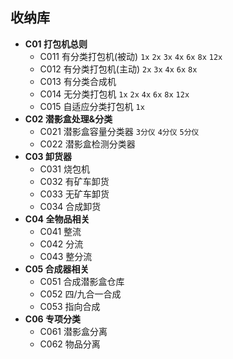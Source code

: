 ## 收纳库
- **C01 打包机总则**
  - C011 有分类打包机(被动) `1x` `2x` `3x` `4x` `6x` `8x` `12x`
  - C012 有分类打包机(主动) `2x` `3x` `4x` `6x` `8x`
  - C013 有分类合成机
  - C014 无分类打包机 `1x` `2x` `4x` `6x` `8x` `12x`
  - C015 自适应分类打包机 `1x`
- **C02 潜影盒处理&分类**
  - C021 潜影盒容量分类器 `3分仪` `4分仪` `5分仪`
  - C022 潜影盒检测分类器
- **C03 卸货器**    
  - C031 烧包机
  - C032 有矿车卸货
  - C033 无矿车卸货
  - C034 合成卸货
- **C04 全物品相关**
  - C041 整流
  - C042 分流
  - C043 整分流
- **C05 合成器相关**
  - C051 合成潜影盒仓库
  - C052 四/九合一合成
  - C053 指向合成
- **C06 专项分类**
  - C061 潜影盒分离
  - C062 物品分离